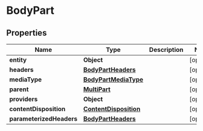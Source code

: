 # BodyPart

## Properties
Name | Type | Description | Notes
------------ | ------------- | ------------- | -------------
**entity** | **Object** |  |  [optional]
**headers** | [**BodyPartHeaders**](BodyPartHeaders.md) |  |  [optional]
**mediaType** | [**BodyPartMediaType**](BodyPartMediaType.md) |  |  [optional]
**parent** | [**MultiPart**](MultiPart.md) |  |  [optional]
**providers** | **Object** |  |  [optional]
**contentDisposition** | [**ContentDisposition**](ContentDisposition.md) |  |  [optional]
**parameterizedHeaders** | [**BodyPartHeaders**](BodyPartHeaders.md) |  |  [optional]
